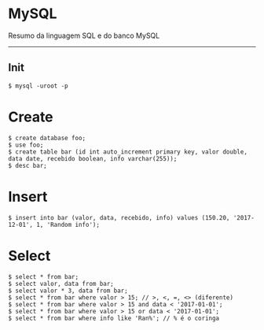 # MySQL

Resumo da linguagem SQL e do banco MySQL

---

## Init

```
$ mysql -uroot -p
```

# Create

```
$ create database foo;
$ use foo;
$ create table bar (id int auto_increment primary key, valor double, data date, recebido boolean, info varchar(255));
$ desc bar;
```

# Insert

```
$ insert into bar (valor, data, recebido, info) values (150.20, '2017-12-01', 1, 'Random info');
```

# Select

```
$ select * from bar;
$ select valor, data from bar;
$ select valor * 3, data from bar;
$ select * from bar where valor > 15; // >, <, =, <> (diferente)
$ select * from bar where valor > 15 and data < '2017-01-01';
$ select * from bar where valor > 15 or data < '2017-01-01';
$ select * from bar where info like 'Ran%'; // % é o coringa
```